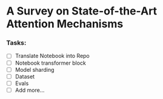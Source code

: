 # A Survey on State-of-the-Art Attention Mechanisms

### Tasks:

- [ ] Translate Notebook into Repo
- [ ] Notebook transformer block
- [ ] Model sharding
- [ ] Dataset
- [ ] Evals
- [ ] Add more...
